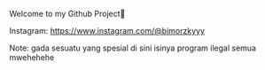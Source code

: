 Welcome to my Github Project👋

Instagram: https://www.instagram.com/@bimorzkyyy

Note: gada sesuatu yang spesial di sini isinya program ilegal semua mwehehehe
